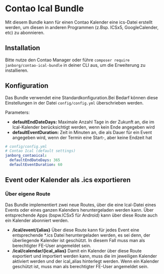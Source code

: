 # Contao Ical Bundle

Mit diesem Bundle kann für einen Contao Kalender eine ics-Datei erstellt werden, um diesen in anderen Programmen (z.Bsp. ICSx5, GoogleCalender, etc) zu abonnieren. 
## Installation
Bitte nutze den Contao Manager oder führe `composer require janborg/contao-ical-bundle` in deiner CLI aus, um die Erweiterung zu installieren.


## Konfiguration
Das Bundle verwendet eine Standardkonfiguration.Bei Bedarf können diese Einstellungen in der Datei `config/config.yml` überschrieben werden.

Parameters:
- **defaultEndDateDays:** 
Maximale Anzahl Tage in der Zukunft an, die im Ical-Kalender berücksichtigt werden, wenn kein Ende angegeben wird
- **defaultEventDuration:** Zeit in Minuten an, die als Dauer für ein Event angegeben wird, wenn der Termin eine Start-, aber keine Endzeit hat

```yaml
# config/config.yml
# Contao Ical (default settings)
janborg_contaoical:
  defaultEndDateDays: 365
  defaultEventDuration: 60
```

## Event oder Kalender als .ics exportieren
### Über eigene Route
Das Bundle implementiert zwei neue Routes, über die eine Ical-Datei eines Events oder eines ganzen Kalenders heruntergeladen werden kann. Über entsprechende Apps (bspw.ICSx5 für Android) kann über diese Route auch ein Kalender abonniert werden.

- **/ical/event/{alias}**
Über diese Route kann für jedes Event eine entsprechende *.ics Datei heruntergeladen werden, es sei denn, der überliegende Kalender ist geschützt. In diesem Fall muss man als berechtigter FE-User angemeldet sein.
- **/ical/calendar/{ical_alias}**
Damit ein Kalender über diese Route exportiert und importiert werden kann, muss die im jeweiligen Kalender aktiviert werden und der ical_alias hinterlegt werden. Wenn ein Kalender geschützt ist, muss man als berechtigter FE-User angemeldet sein.

